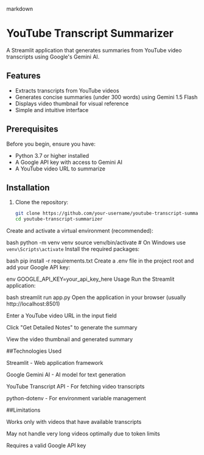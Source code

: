 markdown
# YouTube Transcript Summarizer

A Streamlit application that generates summaries from YouTube video transcripts using Google's Gemini AI.

## Features

- Extracts transcripts from YouTube videos
- Generates concise summaries (under 300 words) using Gemini 1.5 Flash
- Displays video thumbnail for visual reference
- Simple and intuitive interface

## Prerequisites

Before you begin, ensure you have:

- Python 3.7 or higher installed
- A Google API key with access to Gemini AI
- A YouTube video URL to summarize

## Installation

1. Clone the repository:
   ```bash
   git clone https://github.com/your-username/youtube-transcript-summarizer.git
   cd youtube-transcript-summarizer
Create and activate a virtual environment (recommended):

bash
python -m venv venv
source venv/bin/activate  # On Windows use `venv\Scripts\activate`
Install the required packages:

bash
pip install -r requirements.txt
Create a .env file in the project root and add your Google API key:

env
GOOGLE_API_KEY=your_api_key_here
Usage
Run the Streamlit application:

bash
streamlit run app.py
Open the application in your browser (usually http://localhost:8501)

Enter a YouTube video URL in the input field

Click "Get Detailed Notes" to generate the summary

View the video thumbnail and generated summary

##Technologies Used

Streamlit - Web application framework

Google Gemini AI - AI model for text generation

YouTube Transcript API - For fetching video transcripts

python-dotenv - For environment variable management

##Limitations

Works only with videos that have available transcripts

May not handle very long videos optimally due to token limits

Requires a valid Google API key

